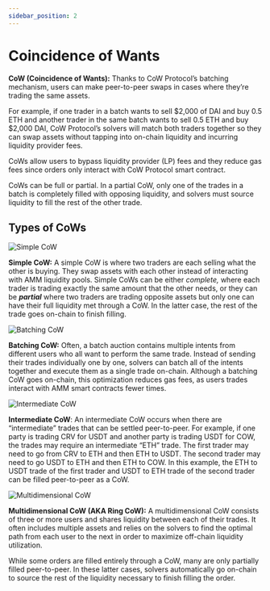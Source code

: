 ```yaml
---
sidebar_position: 2
---
```


# Coincidence of Wants

**CoW (Coincidence of Wants):** Thanks to CoW Protocol’s batching mechanism, users can make  peer-to-peer swaps in cases where they’re trading the same assets. 

For example, if one trader in a batch wants to sell $2,000 of DAI and buy 0.5 ETH and another trader in the same batch wants to sell 0.5 ETH and buy $2,000 DAI, CoW Protocol’s solvers will match both traders together so they can swap assets without tapping into on-chain liquidity and incurring liquidity provider fees. 

CoWs allow users to bypass liquidity provider (LP) fees and they reduce gas fees since orders only interact with CoW Protocol smart contract. 

CoWs can be full or partial. In a partial CoW, only one of the trades in a batch is completely filled with opposing liquidity, and solvers must source liquidity to fill the rest of the other trade. 

## Types of CoWs

![Simple CoW](/img/concepts/simple-cow.png)

**Simple CoW:** A simple CoW is where two traders are each selling what the other is buying. They swap assets with each other instead of interacting with AMM liquidity pools. Simple CoWs can be either *complete,* where each trader is trading exactly the same amount that the other needs, or they can be *******partial******* where two traders are trading opposite assets but only one can have their full liquidity met through a CoW. In the latter case, the rest of the trade goes on-chain to finish filling. 

![Batching CoW](/img/concepts/batching-cow.png)

**Batching CoW:** Often, a batch auction contains multiple intents from different users who all want to perform the same trade. Instead of sending their trades individually one by one, solvers can batch all of the intents together and execute them as a single trade on-chain. Although a batching CoW goes on-chain, this optimization reduces gas fees, as users trades interact with AMM smart contracts fewer times.

![Intermediate CoW](/img/concepts/intermediate-cow.png)

**Intermediate CoW**: An intermediate CoW occurs when there are “intermediate” trades that can be settled peer-to-peer. For example, if one party is trading CRV for USDT and another party is trading USDT for COW, the trades may require an intermediate “ETH” trade. The first trader may need to go from CRV to ETH and then ETH to USDT. The second trader may need to go USDT to ETH and then ETH to COW. In this example, the ETH to USDT trade of the first trader and USDT to ETH trade of the second trader can be filled peer-to-peer as a CoW.   

![Multidimensional CoW](/img/concepts/ring-cow.png)

**Multidimensional CoW (AKA Ring CoW):** A multidimensional CoW consists of three or more users and shares liquidity between each of their trades. It often includes multiple assets and relies on the solvers to find the optimal path from each user to the next in order to maximize off-chain liquidity utilization. 

While some orders are filled entirely through a CoW, many are only partially filled peer-to-peer. In these latter cases, solvers automatically go on-chain to source the rest of the liquidity necessary to finish filling the order.
